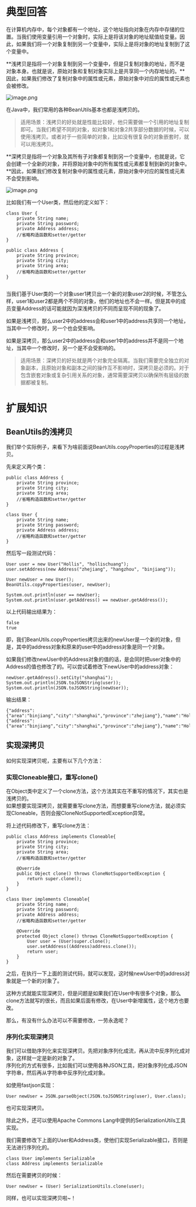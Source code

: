 # 典型回答

在计算机内存中，每个对象都有一个地址，这个地址指向对象在内存中存储的位置。当我们使用变量引用一个对象时，实际上是将该对象的地址赋值给变量。因此，如果我们将一个对象复制到另一个变量中，实际上是将对象的地址复制到了这个变量中。

**浅拷贝是指将一个对象复制到另一个变量中，但是只复制对象的地址，而不是对象本身。也就是说，原始对象和复制对象实际上是共享同一个内存地址的。**因此，如果我们修改了复制对象中的属性或元素，原始对象中对应的属性或元素也会被修改。

![image.png](https://cdn.nlark.com/yuque/0/2023/png/5378072/1676783507992-17834cb9-e2a9-4e59-aba7-5153a32a5ef5.png#averageHue=%23fbfaf8&clientId=u50078808-56ed-4&from=paste&height=250&id=u860ffed5&originHeight=494&originWidth=872&originalType=binary&ratio=1&rotation=0&showTitle=false&size=114893&status=done&style=none&taskId=u5c72f56d-1a9d-463a-8f4d-63a79d7f52a&title=&width=440.60003662109375)

在Java中，我们常用的各种BeanUtils基本也都是浅拷贝的。

> 适用场景：浅拷贝的好处就是性能比较好，他只需要做一个引用的地址复制即可。当我们希望不同的对象，如对象1和对象2共享部分数据的时候，可以使用浅拷贝。或者对于一些简单的对象，比如没有很复杂的对象嵌套时，就可以用浅拷贝。


**深拷贝是指将一个对象及其所有子对象都复制到另一个变量中，也就是说，它会创建一个全新的对象，并将原始对象中的所有属性或元素都复制到新的对象中。**因此，如果我们修改复制对象中的属性或元素，原始对象中对应的属性或元素不会受到影响。

![image.png](https://cdn.nlark.com/yuque/0/2023/png/5378072/1676783597206-2d0338bb-15c2-438e-8692-f17d01aa9fb6.png#averageHue=%23faf9f6&clientId=u50078808-56ed-4&from=paste&height=255&id=u4cd4a34a&originHeight=487&originWidth=968&originalType=binary&ratio=1&rotation=0&showTitle=false&size=159522&status=done&style=none&taskId=ud1fb7ea8-1c00-4e7a-a26a-afe700216e7&title=&width=507.4000244140625)

比如我们有一个User类，然后他的定义如下：

```
class User {
    private String name;
    private String password;
    private Address address;
    //省略构造函数和setter/getter
}

public class Address {
    private String province;
    private String city;
    private String area;
    //省略构造函数和setter/getter
}


```

当我们基于User类的一个对象user1拷贝出一个新的对象user2的时候，不管怎么样，user1和user2都是两个不同的对象，他们的地址也不会一样。但是其中的成员变量Address的话可能就因为深浅拷贝的不同而呈现不同的现象了。

如果是浅拷贝，那么user2中的address会和user1中的address共享同一个地址，当其中一个修改时，另一个也会受影响。

如果是深拷贝，那么user2中的address会和user1中的address并不是同一个地址，当其中一个修改时，另一个是不会受影响的。

> 适用场景：深拷贝的好处就是两个对象完全隔离。当我们需要完全独立的对象副本，且原始对象和副本之间的操作互不影响时，深拷贝是必须的。对于包含嵌套对象或复杂引用关系的对象，通常需要深拷贝以确保所有层级的数据都被复制。

# 扩展知识

## BeanUtils的浅拷贝

我们举个实际例子，来看下为啥前面说BeanUtils.copyProperties的过程是浅拷贝。

先来定义两个类：

```
public class Address {
    private String province;
    private String city;
    private String area;
    //省略构造函数和setter/getter
}

class User {
    private String name;
    private String password;
    private Address address;
    //省略构造函数和setter/getter
}
```

然后写一段测试代码：

```
User user = new User("Hollis", "hollischuang");
user.setAddress(new Address("zhejiang", "hangzhou", "binjiang"));

User newUser = new User();
BeanUtils.copyProperties(user, newUser);

System.out.println(user == newUser);
System.out.println(user.getAddress() == newUser.getAddress());
```

以上代码输出结果为：

```
false
true
```

即，我们BeanUtils.copyProperties拷贝出来的newUser是一个新的对象，但是，其中的address对象和原来的user中的address对象是同一个对象。

如果我们修改newUser中的Address对象的值的话，是会同时把user对象中的Address的值也修改了的。可以尝试着修改下newUser中的address对象：

```
newUser.getAddress().setCity("shanghai");
System.out.println(JSON.toJSONString(user));
System.out.println(JSON.toJSONString(newUser));
```

输出结果：

```
{"address":{"area":"binjiang","city":"shanghai","province":"zhejiang"},"name":"Hollis","password":"hollischuang"}
{"address":{"area":"binjiang","city":"shanghai","province":"zhejiang"},"name":"Hollis","password":"hollischuang"}
```
## 
## 实现深拷贝

如何实现深拷贝呢，主要有以下几个方法：

### 实现Cloneable接口，重写clone()

在Object类中定义了一个clone方法，这个方法其实在不重写的情况下，其实也是浅拷贝的。<br />如果想要实现深拷贝，就需要重写clone方法，而想要重写clone方法，就必须实现Cloneable，否则会报CloneNotSupportedException异常。

将上述代码修改下，重写clone方法：

```
public class Address implements Cloneable{
    private String province;
    private String city;
    private String area;
    //省略构造函数和setter/getter

    @Override
    public Object clone() throws CloneNotSupportedException {
        return super.clone();
    }
}

class User implements Cloneable{
    private String name;
    private String password;
    private Address address;
    //省略构造函数和setter/getter

    @Override
    protected Object clone() throws CloneNotSupportedException {
        User user = (User)super.clone();
        user.setAddress((Address)address.clone());
        return user;
    }
}
```

之后，在执行一下上面的测试代码，就可以发现，这时候newUser中的address对象就是一个新的对象了。

这种方式就能实现深拷贝，但是问题是如果我们在User中有很多个对象，那么clone方法就写的很长，而且如果后面有修改，在User中新增属性，这个地方也要改。

那么，有没有什么办法可以不需要修改，一劳永逸呢？

### 序列化实现深拷贝

我们可以借助序列化来实现深拷贝。先把对象序列化成流，再从流中反序列化成对象，这样就一定是新的对象了。<br />序列化的方式有很多，比如我们可以使用各种JSON工具，把对象序列化成JSON字符串，然后再从字符串中反序列化成对象。

如使用fastjson实现：

```
User newUser = JSON.parseObject(JSON.toJSONString(user), User.class);
```

也可实现深拷贝。

除此之外，还可以使用Apache Commons Lang中提供的SerializationUtils工具实现。

我们需要修改下上面的User和Address类，使他们实现Serializable接口，否则是无法进行序列化的。

```
class User implements Serializable
class Address implements Serializable
```

然后在需要拷贝的时候：
```
User newUser = (User) SerializationUtils.clone(user);
```

同样，也可以实现深拷贝啦~！
